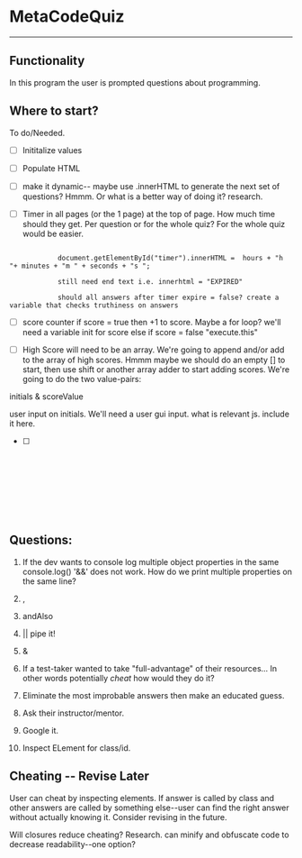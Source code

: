 # MetaCodeQuiz
---
## Functionality

In this program the user is prompted questions about programming.

## Where to start?

To do/Needed.

- [ ] Inititalize values

- [ ] Populate HTML

- [ ] make it dynamic-- maybe use .innerHTML to generate the next set of questions? Hmmm. Or what is a better way of doing it? research.

- [ ] Timer in all pages (or the 1 page) at the top of page. How much time should they get. Per question or for the whole quiz? For the whole quiz would be easier.

```

            document.getElementById("timer").innerHTML =  hours + "h "+ minutes + "m " + seconds + "s ";

            still need end text i.e. innerhtml = "EXPIRED"

            should all answers after timer expire = false? create a variable that checks truthiness on answers

``` 

- [ ] score counter
if score = true then +1 to score. Maybe a for loop? we'll need a variable init for score
else if score = false "execute.this"

- [ ] High Score will need to be an array. We're going to append and/or add to the array of high scores. Hmmm maybe we should do an empty [] to start, then use shift or another array adder to start adding scores. We're going to do the two value-pairs:

initials & scoreValue

user input on initials. We'll need a user gui input. what is relevant js. include it here. 

- [ ] ~~~Develop at least 4 options to pick from on each question. math.floor(math.random +1)   ????? we'll need a plus 1 and make it a range of 4 options. Does that mean 0-3 so that we have 4 total indexes? hmmmm. or 1-4 doesn't really matter~~









## Questions: 

1. If the dev wants to console log multiple object properties in the same console.log() '&&' does not work. How do we print multiple properties on the same line?

1. ,
2. andAlso
3. || pipe it!
4. &



4. If a test-taker wanted to take "full-advantage" of their resources... In other words potentially <i>cheat</i> how would they do it?

1. Eliminate the most improbable answers then make an educated guess.
2. Ask their instructor/mentor.
3. Google it.
4. Inspect ELement for class/id.


## Cheating -- Revise Later

User can cheat by inspecting elements. If answer is called by class and other answers are called by something else--user can find the right answer without actually knowing it. Consider revising in the future.

Will closures reduce cheating? Research. can minify and obfuscate code to decrease readability--one option?

